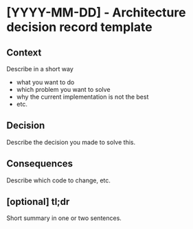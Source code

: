 # [YYYY-MM-DD] - Architecture decision record template

## Context

Describe in a short way
- what you want to do
- which problem you want to solve
- why the current implementation is not the best
- etc.

## Decision

Describe the decision you made to solve this.

## Consequences

Describe which code to change, etc.

## [optional] tl;dr

Short summary in one or two sentences.